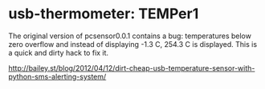 usb-thermometer: TEMPer1
===============

The original version of pcsensor0.0.1 contains a bug: temperatures below zero overflow and instead of displaying -1.3 C, 254.3 C is displayed. This is a quick and dirty hack to fix it.

http://bailey.st/blog/2012/04/12/dirt-cheap-usb-temperature-sensor-with-python-sms-alerting-system/

